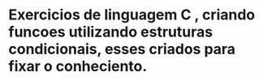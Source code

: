 # Exercicios de linguagem C , criando funcoes utilizando estruturas condicionais, esses criados para fixar o conheciento.
